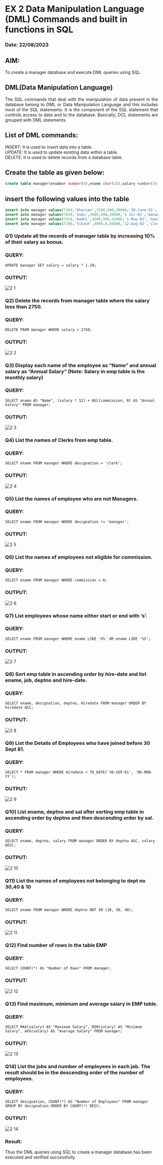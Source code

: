 # EX 2 Data Manipulation Language (DML) Commands and built in functions in SQL
### Date: 22/08/2023
## AIM:
To create a manager database and execute DML queries using SQL.


## DML(Data Manipulation Language)
<div align="justify">
The SQL commands that deal with the manipulation of data present in the database belong to DML or Data Manipulation Language and this includes most of the SQL statements. It is the component of the SQL statement that controls access to data and to the database. Basically, DCL statements are grouped with DML statements.
</div>

## List of DML commands: 
<div align="justify">
INSERT: It is used to insert data into a table.<br>
UPDATE: It is used to update existing data within a table.<br>
DELETE: It is used to delete records from a database table.<br>
</div>

## Create the table as given below:
```sql
create table manager(enumber number(6),ename char(15),salary number(5),commission number(4),annualsalary number(7),Hiredate date,designation char(10),deptno number(2),reporting char(10));
```
## insert the following values into the table
```sql
insert into manager values(7369,'Dharsan',2500,500,30000,'30-June-81','clerk',10,'John');
insert into manager values(7839,'Subu',3000,400,36000,'1-Jul-82','manager',null,'James');
insert into manager values(7934,'Aadhi',3500,300,42000,'1-May-82','manager',30,NULL);
insert into manager values(7788,'Vikash',4000,0,48000,'12-Aug-82','clerk',50,'Bond');
```

### Q1) Update all the records of manager table by increasing 10% of their salary as bonus.

### QUERY:
```
UPDATE manager SET salary = salary * 1.10;
```

### OUTPUT:
![2 1](https://github.com/Surendhar6/EX-2-Data-Manipulation-Language-DML-and-Data-Control-Language-DCL-Commands/assets/118352907/e8594340-0c40-491e-bed5-605a619f00c9)

### Q2) Delete the records from manager table where the salary less than 2750.
### QUERY:
```
DELETE FROM manager WHERE salary < 2750;
```

### OUTPUT:
![2 2](https://github.com/Surendhar6/EX-2-Data-Manipulation-Language-DML-and-Data-Control-Language-DCL-Commands/assets/118352907/6956786b-0d6c-46a1-9d87-47614f328f3b)

### Q3) Display each name of the employee as “Name” and annual salary as “Annual Salary” (Note: Salary in emp table is the monthly salary)
### QUERY:
```
SELECT ename AS "Name", (salary * 12) + NVL(commission, 0) AS "Annual Salary" FROM manager;
```

### OUTPUT:
![2 3](https://github.com/Surendhar6/EX-2-Data-Manipulation-Language-DML-and-Data-Control-Language-DCL-Commands/assets/118352907/2c54388d-0e68-4385-b03d-30253e6d2dff)

### Q4)	List the names of Clerks from emp table.
### QUERY:
```
SELECT ename FROM manager WHERE designation = 'clerk';
```

### OUTPUT:
![2 4](https://github.com/Surendhar6/EX-2-Data-Manipulation-Language-DML-and-Data-Control-Language-DCL-Commands/assets/118352907/35a39fe0-3216-4572-8a48-dfdcaade099c)

### Q5)	List the names of employee who are not Managers.
### QUERY:
```
SELECT ename FROM manager WHERE designation != 'manager';
```

### OUTPUT:
![2 5](https://github.com/Surendhar6/EX-2-Data-Manipulation-Language-DML-and-Data-Control-Language-DCL-Commands/assets/118352907/30ea9abb-1023-47c1-a942-1d986046205d)


### Q6)	List the names of employees not eligible for commission.
### QUERY:
```
SELECT ename FROM manager WHERE commission = 0;
```

### OUTPUT:
![2 6](https://github.com/Surendhar6/EX-2-Data-Manipulation-Language-DML-and-Data-Control-Language-DCL-Commands/assets/118352907/22d4c73b-2d0f-4a0c-9fd4-9b6f27d8f59d)

### Q7)	List employees whose name either start or end with ‘s’.
### QUERY:
```
SELECT ename FROM manager WHERE ename LIKE 'S%' OR ename LIKE '%S';
```

### OUTPUT:
![2 7](https://github.com/Surendhar6/EX-2-Data-Manipulation-Language-DML-and-Data-Control-Language-DCL-Commands/assets/118352907/48fd151a-9d3e-4123-86c0-1ed70d3689c7)

### Q8) Sort emp table in ascending order by hire-date and list ename, job, deptno and hire-date.
### QUERY:
```
SELECT ename, designation, deptno, Hiredate FROM manager ORDER BY hiredate ASC;
```

### OUTPUT:
![2 8](https://github.com/Surendhar6/EX-2-Data-Manipulation-Language-DML-and-Data-Control-Language-DCL-Commands/assets/118352907/39f1fcb5-8297-4123-b45d-85b2d20b6b60)

### Q9) List the Details of Employees who have joined before 30 Sept 81.
### QUERY:
```
SELECT * FROM manager WHERE Hiredate < TO_DATE('30-SEP-81', 'DD-MON-YY');
```

### OUTPUT:
![2 9](https://github.com/Surendhar6/EX-2-Data-Manipulation-Language-DML-and-Data-Control-Language-DCL-Commands/assets/118352907/c02cd926-c892-41c6-8c73-e000bcac6a42)

### Q10)	List ename, deptno and sal after sorting emp table in ascending order by deptno and then descending order by sal.
### QUERY:
```
SELECT ename, deptno, salary FROM manager ORDER BY deptno ASC, salary DESC;
```

### OUTPUT:
![2 10](https://github.com/Surendhar6/EX-2-Data-Manipulation-Language-DML-and-Data-Control-Language-DCL-Commands/assets/118352907/c69222d4-3162-4b75-bed7-8f6018f30361)

### Q11) List the names of employees not belonging to dept no 30,40 & 10
### QUERY:
```
SELECT ename FROM manager WHERE deptno NOT IN (10, 30, 40);
```

### OUTPUT:
![2 11](https://github.com/Surendhar6/EX-2-Data-Manipulation-Language-DML-and-Data-Control-Language-DCL-Commands/assets/118352907/8f1d2134-89a7-4810-9421-dd0d85a7cc24)

### Q12) Find number of rows in the table EMP
### QUERY:
```
SELECT COUNT(*) AS "Number of Rows" FROM manager;
```

### OUTPUT:
![2 12](https://github.com/Surendhar6/EX-2-Data-Manipulation-Language-DML-and-Data-Control-Language-DCL-Commands/assets/118352907/6ecd9543-c0e5-413e-8c92-9488f2748d29)

### Q13) Find maximum, minimum and average salary in EMP table.
### QUERY:
```
SELECT MAX(salary) AS "Maximum Salary", MIN(salary) AS "Minimum Salary", AVG(salary) AS "Average Salary" FROM manager;
```

### OUTPUT:
![2 13](https://github.com/Surendhar6/EX-2-Data-Manipulation-Language-DML-and-Data-Control-Language-DCL-Commands/assets/118352907/5b73ee89-25a8-4651-b51f-a15455ebe05c)

### Q14) List the jobs and number of employees in each job. The result should be in the descending order of the number of employees.
### QUERY:
```
SELECT designation, COUNT(*) AS "Number of Employees" FROM manager GROUP BY designation ORDER BY COUNT(*) DESC;
```

### OUTPUT:
![2 14](https://github.com/Surendhar6/EX-2-Data-Manipulation-Language-DML-and-Data-Control-Language-DCL-Commands/assets/118352907/b0237842-c9f3-42ce-9acc-2f9cd2a202b8)

### Result:
Thus the DML queries using SQL to create a manager database has been executed and verified successfully.
